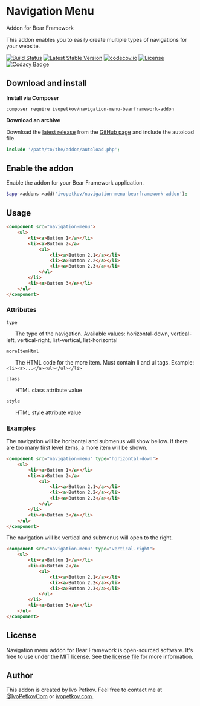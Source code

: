 # Navigation Menu
Addon for Bear Framework

This addon enables you to easily create multiple types of navigations for your website.

[![Build Status](https://travis-ci.org/ivopetkov/navigation-menu-bearframework-addon.svg)](https://travis-ci.org/ivopetkov/navigation-menu-bearframework-addon)
[![Latest Stable Version](https://poser.pugx.org/ivopetkov/navigation-menu-bearframework-addon/v/stable)](https://packagist.org/packages/ivopetkov/navigation-menu-bearframework-addon)
[![codecov.io](https://codecov.io/github/ivopetkov/navigation-menu-bearframework-addon/coverage.svg?branch=master)](https://codecov.io/github/ivopetkov/navigation-menu-bearframework-addon?branch=master)
[![License](https://poser.pugx.org/ivopetkov/navigation-menu-bearframework-addon/license)](https://packagist.org/packages/ivopetkov/navigation-menu-bearframework-addon)
[![Codacy Badge](https://api.codacy.com/project/badge/Grade/c3d43639c8594403b8063549ce6e87eb)](https://www.codacy.com/app/ivo_2/navigation-menu-bearframework-addon)

## Download and install

**Install via Composer**

```shell
composer require ivopetkov/navigation-menu-bearframework-addon
```

**Download an archive**

Download the [latest release](https://github.com/ivopetkov/navigation-menu-bearframework-addon/releases) from the [GitHub page](https://github.com/ivopetkov/navigation-menu-bearframework-addon) and include the autoload file.
```php
include '/path/to/the/addon/autoload.php';
```

## Enable the addon
Enable the addon for your Bear Framework application.

```php
$app->addons->add('ivopetkov/navigation-menu-bearframework-addon');
```


## Usage

```html
<component src="navigation-menu">
    <ul>
        <li><a>Button 1</a></li>
        <li><a>Button 2</a>
            <ul>
                <li><a>Button 2.1</a></li>
                <li><a>Button 2.2</a></li>
                <li><a>Button 2.3</a></li>
            </ul>
        </li>
        <li><a>Button 3</a></li>
    </ul>
</component>
```

### Attributes

`type`

&nbsp;&nbsp;&nbsp;&nbsp;&nbsp;&nbsp;The type of the navigation. Available values: horizontal-down, vertical-left, vertical-right, list-vertical, list-horizontal

`moreItemHtml`

&nbsp;&nbsp;&nbsp;&nbsp;&nbsp;&nbsp;The HTML code for the more item. Must contain li and ul tags. Example: `<li><a>...</a><ul></ul></li>`

`class`

&nbsp;&nbsp;&nbsp;&nbsp;&nbsp;&nbsp;HTML class attribute value

`style`

&nbsp;&nbsp;&nbsp;&nbsp;&nbsp;&nbsp;HTML style attribute value

### Examples

The navigation will be horizontal and submenus will show bellow. If there are too many first level items, a more item will be shown.
```html
<component src="navigation-menu" type="horizontal-down">
    <ul>
        <li><a>Button 1</a></li>
        <li><a>Button 2</a>
            <ul>
                <li><a>Button 2.1</a></li>
                <li><a>Button 2.2</a></li>
                <li><a>Button 2.3</a></li>
            </ul>
        </li>
        <li><a>Button 3</a></li>
    </ul>
</component>
```

The navigation will be vertical and submenus will open to the right.
```html
<component src="navigation-menu" type="vertical-right">
    <ul>
        <li><a>Button 1</a></li>
        <li><a>Button 2</a>
            <ul>
                <li><a>Button 2.1</a></li>
                <li><a>Button 2.2</a></li>
                <li><a>Button 2.3</a></li>
            </ul>
        </li>
        <li><a>Button 3</a></li>
    </ul>
</component>
```

## License
Navigation menu addon for Bear Framework is open-sourced software. It's free to use under the MIT license. See the [license file](https://github.com/ivopetkov/navigation-menu-bearframework-addon/blob/master/LICENSE) for more information.

## Author
This addon is created by Ivo Petkov. Feel free to contact me at [@IvoPetkovCom](https://twitter.com/IvoPetkovCom) or [ivopetkov.com](https://ivopetkov.com).
